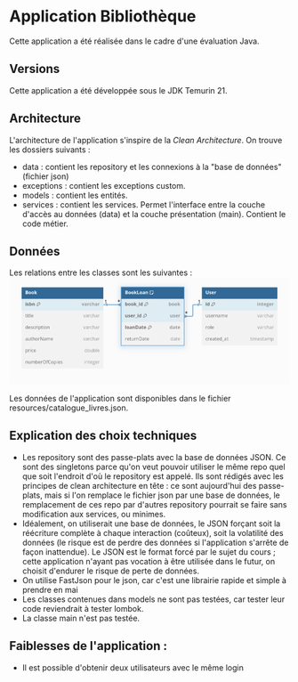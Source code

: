 # Application Bibliothèque

Cette application a été réalisée dans le cadre d'une évaluation Java. 

## Versions
Cette application a été développée sous le JDK Temurin 21.

## Architecture
L'architecture de l'application s'inspire de la *Clean Architecture*. On trouve les dossiers suivants : 
* data : contient les repository et les connexions à la "base de données" (fichier json)
* exceptions : contient les exceptions custom. 
* models : contient les entités. 
* services : contient les services. Permet l'interface entre la couche d'accès au données (data) et la couche présentation (main). Contient le code métier.

## Données
Les relations entre les classes sont les suivantes : 
![img.png](img.png)

Les données de l'application sont disponibles dans le fichier resources/catalogue_livres.json.

## Explication des choix techniques 
* Les repository sont des passe-plats avec la base de données JSON. Ce sont des singletons parce qu'on veut pouvoir utiliser le même repo quel que soit l'endroit d'où le repository est appelé. Ils sont rédigés avec les principes de clean architecture en tête : ce sont aujourd'hui des passe-plats, mais si l'on remplace le fichier json par une base de données, le remplacement de ces repo par d'autres repository pourrait se faire sans modification aux services, ou minimes.
* Idéalement, on utiliserait une base de données, le JSON forçant soit la réécriture complète à chaque interaction (coûteux), soit la volatilité des données (le risque est de perdre des données si l'application s'arrête de façon inattendue). Le JSON est le format forcé par le sujet du cours ; cette application n'ayant pas vocation à être utilisée dans le futur, on choisit d'endurer le risque de perte de données.
* On utilise FastJson pour le json, car c'est une librairie rapide et simple à prendre en mai
* Les classes contenues dans models ne sont pas testées, car tester leur code reviendrait à tester lombok. 
* La classe main n'est pas testée.

## Faiblesses de l'application :
* Il est possible d'obtenir deux utilisateurs avec le même login